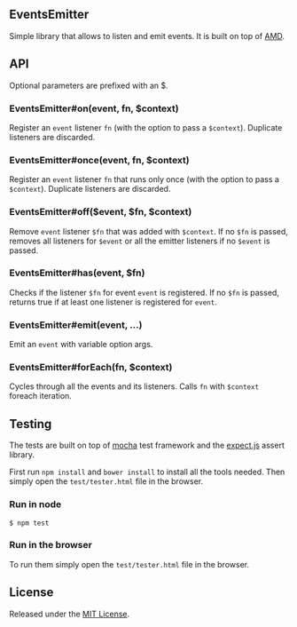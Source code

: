 EventsEmitter
---

Simple library that allows to listen and emit events.
It is built on top of [AMD](https://github.com/amdjs/amdjs-api/wiki/AMD).



## API

Optional parameters are prefixed with an $.

### EventsEmitter#on(event, fn, $context)

Register an `event` listener `fn` (with the option to pass a `$context`).
Duplicate listeners are discarded.


### EventsEmitter#once(event, fn, $context)

Register an `event` listener `fn` that runs only once (with the option to pass a `$context`).
Duplicate listeners are discarded.

### EventsEmitter#off($event, $fn, $context)

Remove `event` listener `$fn` that was added with `$context`.
If no `$fn` is passed, removes all listeners for `$event` or all the emitter listeners if no `$event` is passed.


### EventsEmitter#has(event, $fn)

Checks if the listener `$fn` for event `event` is registered.
If no `$fn` is passed, returns true if at least one listener is registered for `event`.


### EventsEmitter#emit(event, ...)

Emit an `event` with variable option args.


### EventsEmitter#forEach(fn, $context)

Cycles through all the events and its listeners.
Calls `fn` with `$context` foreach iteration.



## Testing

The tests are built on top of [mocha](http://visionmedia.github.com/mocha/) test framework and the [expect.js](https://github.com/LearnBoost/expect.js) assert library.

First run `npm install` and `bower install` to install all the tools needed.
Then simply open the `test/tester.html` file in the browser.

### Run in node

`$ npm test`


### Run in the browser

To run them simply open the `test/tester.html` file in the browser.


## License

Released under the [MIT License](http://www.opensource.org/licenses/mit-license.php).
